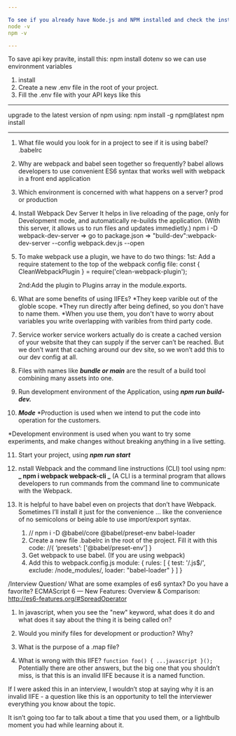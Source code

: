 ```yaml
---

To see if you already have Node.js and NPM installed and check the installed version, run the following commands:
node -v
npm -v

---
```


To save api key pravite, install this:
npm install dotenv
so we can use environment variables

1.  install
2.  Create a new .env file in the root of your project.
3.  Fill the .env file with your API keys like this

---

upgrade to the latest version of npm using:
npm install -g npm@latest
npm install

---

1. What file would you look for in a project to see if it is using babel?
   .babelrc
2. Why are webpack and babel seen together so frequently?
   babel allows developers to use convenient ES6 syntax that works well with webpack in a front end application
3. Which environment is concerned with what happens on a server?
   prod or production

4. Install Webpack Dev Server
   It helps in live reloading of the page, only for Development mode, and automatically re-builds the application. (With this server, it allows us to run files and updates immedietly.)
   npm i -D webpack-dev-server => go to package.json => "build-dev":webpack-dev-server --config webpack.dev.js --open

5. To make webpack use a plugin, we have to do two things:
   1st: Add a require statement to the top of the webpack config file: const { CleanWebpackPlugin } = require('clean-webpack-plugin');

   2nd:Add the plugin to Plugins array in the module.exports.

6. What are some benefits of using IIFEs?
   *They keep varible out of the globle scope.
   *They run directly after being defined, so you don't have to name them.
   \*When you use them, you don't have to worry about variables you write overlapping with varibles from third party code.
7. Service worker
   service workers actually do is create a cached version of your website that they can supply if the server can’t be reached. But we don’t want that caching around our dev site, so we won’t add this to our dev config at all.

8. Files with names like **_bundle or main_** are the result of a build tool combining many assets into one.

9. Run development environment of the Application, using
   **_npm run build-dev._**

10. **_Mode_**
    \*Production is used when we intend to put the code into operation for the customers.

\*Development environment is used when you want to try some experiments, and make changes without breaking anything in a live setting.

11. Start your project, using **_npm run start_**

12. nstall Webpack and the command line instructions (CLI) tool using npm:
    **_ npm i webpack webpack-cli _**
    (A CLI is a terminal program that allows developers to run commands from the command line to communicate with the Webpack.

13. It is helpful to have babel even on projects that don’t have Webpack. Sometimes I’ll install it just for the convenience … like the convenience of no semicolons or being able to use import/export syntax.
    1. // npm i -D @babel/core @babel/preset-env babel-loader
    2. Create a new file .babelrc in the root of the project. Fill it with this code:
       //{ ‘presets’: ['@babel/preset-env'] }
    3. Get webpack to use babel. (If you are using webpack)
    4. Add this to webpack.config.js
       module: {
       rules: [
       {
       test: '/\.js$/',
       exclude: /node_modules/,
       loader: "babel-loader"
       }
       ]
       }

/Interview Question/
What are some examples of es6 syntax? Do you have a favorite?
ECMAScript 6 — New Features: Overview & Comparison:
http://es6-features.org/#SpreadOperator

1. In javascript, when you see the "new" keyword, what does it do and what does it say about the thing it is being called on?

2. Would you minify files for development or production? Why?

3. What is the purpose of a .map file?

4. What is wrong with this IIFE?
   `function foo() { ...javascript }();`
   Potentially there are other answers, but the big one that you shouldn’t miss, is that this is an invalid IIFE because it is a named function.

If I were asked this in an interview, I wouldn’t stop at saying why it is an invalid IIFE - a question like this is an opportunity to tell the interviewer everything you know about the topic.

It isn’t going too far to talk about a time that you used them, or a lightbulb moment you had while learning about it.
